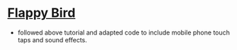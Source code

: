 # [Flappy Bird](https://youtu.be/jj5ADM2uywg)
- followed above tutorial and adapted code to include mobile phone touch taps and sound effects. 